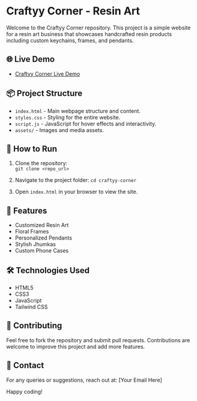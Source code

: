 # Craftyy Corner - Resin Art

Welcome to the Craftyy Corner repository. This project is a simple website for a resin art business that showcases handcrafted resin products including custom keychains, frames, and pendants.

## 🌐 Live Demo
- [Craftyy Corner Live Demo](https://craftyycorner.netlify.app/)

## 📦 Project Structure

- `index.html` - Main webpage structure and content.
- `styles.css` - Styling for the entire website.
- `script.js` - JavaScript for hover effects and interactivity.
- `assets/` - Images and media assets.

## 🚀 How to Run

1. Clone the repository:  
   `git clone <repo_url>`

2. Navigate to the project folder:
   `cd craftyy-corner`

3. Open `index.html` in your browser to view the site.

## 🌸 Features
- Customized Resin Art
- Floral Frames
- Personalized Pendants
- Stylish Jhumkas
- Custom Phone Cases

## 🛠️ Technologies Used
- HTML5
- CSS3
- JavaScript
- Tailwind CSS

## 🤝 Contributing
Feel free to fork the repository and submit pull requests. Contributions are welcome to improve this project and add more features.

## 📧 Contact
For any queries or suggestions, reach out at: [Your Email Here]

Happy coding!

